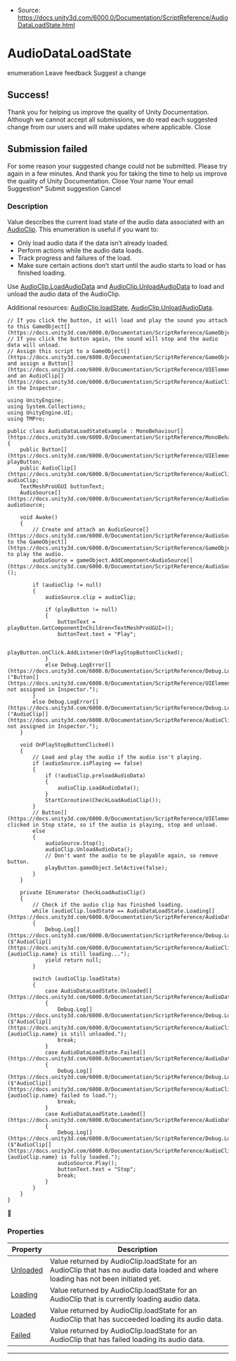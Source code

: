 * Source: https://docs.unity3d.com/6000.0/Documentation/ScriptReference/AudioDataLoadState.html

# AudioDataLoadState
enumeration
Leave feedback
Suggest a change
## Success!
Thank you for helping us improve the quality of Unity Documentation. Although we cannot accept all submissions, we do read each suggested change from our users and will make updates where applicable.
Close
## Submission failed
For some reason your suggested change could not be submitted. Please <a>try again</a> in a few minutes. And thank you for taking the time to help us improve the quality of Unity Documentation.
Close
Your name Your email Suggestion* Submit suggestion
Cancel
### Description
Value describes the current load state of the audio data associated with an [AudioClip](https://docs.unity3d.com/6000.0/Documentation/ScriptReference/AudioClip.html).
This enumeration is useful if you want to: 
  * Only load audio data if the data isn’t already loaded.
  * Perform actions while the audio data loads.
  * Track progress and failures of the load.
  * Make sure certain actions don’t start until the audio starts to load or has finished loading.


Use [AudioClip.LoadAudioData](https://docs.unity3d.com/6000.0/Documentation/ScriptReference/AudioClip.LoadAudioData.html) and [AudioClip.UnloadAudioData](https://docs.unity3d.com/6000.0/Documentation/ScriptReference/AudioClip.UnloadAudioData.html) to load and unload the audio data of the AudioClip.   
  
Additional resources: [AudioClip.loadState](https://docs.unity3d.com/6000.0/Documentation/ScriptReference/AudioClip-loadState.html), [AudioClip.UnloadAudioData](https://docs.unity3d.com/6000.0/Documentation/ScriptReference/AudioClip.UnloadAudioData.html).
```
// If you click the button, it will load and play the sound you attach to this GameObject[](https://docs.unity3d.com/6000.0/Documentation/ScriptReference/GameObject.html).
// If you click the button again, the sound will stop and the audio data will unload. 
// Assign this script to a GameObject[](https://docs.unity3d.com/6000.0/Documentation/ScriptReference/GameObject.html) and assign a Button[](https://docs.unity3d.com/6000.0/Documentation/ScriptReference/UIElements.Button.html) and an AudioClip[](https://docs.unity3d.com/6000.0/Documentation/ScriptReference/AudioClip.html) in the Inspector.   
  
using UnityEngine;
using System.Collections;
using UnityEngine.UI;
using TMPro;  
  
public class AudioDataLoadStateExample : MonoBehaviour[](https://docs.unity3d.com/6000.0/Documentation/ScriptReference/MonoBehaviour.html)
{
    public Button[](https://docs.unity3d.com/6000.0/Documentation/ScriptReference/UIElements.Button.html) playButton;
    public AudioClip[](https://docs.unity3d.com/6000.0/Documentation/ScriptReference/AudioClip.html) audioClip;
    TextMeshProUGUI buttonText;
    AudioSource[](https://docs.unity3d.com/6000.0/Documentation/ScriptReference/AudioSource.html) audioSource;  
  
    void Awake()
    {
        // Create and attach an AudioSource[](https://docs.unity3d.com/6000.0/Documentation/ScriptReference/AudioSource.html) to the GameObject[](https://docs.unity3d.com/6000.0/Documentation/ScriptReference/GameObject.html) to play the audio. 
        audioSource = gameObject.AddComponent<AudioSource[](https://docs.unity3d.com/6000.0/Documentation/ScriptReference/AudioSource.html)>();  
  
        if (audioClip != null)
        {
            audioSource.clip = audioClip;  
  
            if (playButton != null)
            {
                buttonText = playButton.GetComponentInChildren<TextMeshProUGUI>();
                buttonText.text = "Play";  
  
                playButton.onClick.AddListener(OnPlayStopButtonClicked);
            }
            else Debug.LogError[](https://docs.unity3d.com/6000.0/Documentation/ScriptReference/Debug.LogError.html)("Button[](https://docs.unity3d.com/6000.0/Documentation/ScriptReference/UIElements.Button.html) not assigned in Inspector.");
        }
        else Debug.LogError[](https://docs.unity3d.com/6000.0/Documentation/ScriptReference/Debug.LogError.html)("AudioClip[](https://docs.unity3d.com/6000.0/Documentation/ScriptReference/AudioClip.html) not assigned in Inspector.");
    }  
  
    void OnPlayStopButtonClicked()
    {
        // Load and play the audio if the audio isn't playing. 
        if (audioSource.isPlaying == false)
        {
            if (!audioClip.preloadAudioData)
            {
                audioClip.LoadAudioData();
            }
            StartCoroutine(CheckLoadAudioClip());
        }
        // Button[](https://docs.unity3d.com/6000.0/Documentation/ScriptReference/UIElements.Button.html) clicked in Stop state, so if the audio is playing, stop and unload. 
        else
        {
            audioSource.Stop();
            audioClip.UnloadAudioData();
            // Don't want the audio to be playable again, so remove button. 
            playButton.gameObject.SetActive(false);
        }
    }  
  
    private IEnumerator CheckLoadAudioClip()
    {
        // Check if the audio clip has finished loading.
        while (audioClip.loadState == AudioDataLoadState.Loading[](https://docs.unity3d.com/6000.0/Documentation/ScriptReference/AudioDataLoadState.Loading.html))
        {
            Debug.Log[](https://docs.unity3d.com/6000.0/Documentation/ScriptReference/Debug.Log.html)($"AudioClip[](https://docs.unity3d.com/6000.0/Documentation/ScriptReference/AudioClip.html) {audioClip.name} is still loading...");
            yield return null;
        }  
  
        switch (audioClip.loadState)
        {
            case AudioDataLoadState.Unloaded[](https://docs.unity3d.com/6000.0/Documentation/ScriptReference/AudioDataLoadState.Unloaded.html): 
            { 
                Debug.Log[](https://docs.unity3d.com/6000.0/Documentation/ScriptReference/Debug.Log.html)($"AudioClip[](https://docs.unity3d.com/6000.0/Documentation/ScriptReference/AudioClip.html) {audioClip.name} is still unloaded."); 
                break; 
            }
            case AudioDataLoadState.Failed[](https://docs.unity3d.com/6000.0/Documentation/ScriptReference/AudioDataLoadState.Failed.html): 
            { 
                Debug.Log[](https://docs.unity3d.com/6000.0/Documentation/ScriptReference/Debug.Log.html)($"AudioClip[](https://docs.unity3d.com/6000.0/Documentation/ScriptReference/AudioClip.html) {audioClip.name} failed to load."); 
                break; 
            }
            case AudioDataLoadState.Loaded[](https://docs.unity3d.com/6000.0/Documentation/ScriptReference/AudioDataLoadState.Loaded.html): 
            {
                Debug.Log[](https://docs.unity3d.com/6000.0/Documentation/ScriptReference/Debug.Log.html)($"AudioClip[](https://docs.unity3d.com/6000.0/Documentation/ScriptReference/AudioClip.html) {audioClip.name} is fully loaded.");
                audioSource.Play();
                buttonText.text = "Stop";
                break;
            }
        }
    }
}
```

### Properties
Property | Description  
---|---  
[Unloaded](https://docs.unity3d.com/6000.0/Documentation/ScriptReference/AudioDataLoadState.Unloaded.html) | Value returned by AudioClip.loadState for an AudioClip that has no audio data loaded and where loading has not been initiated yet.  
[Loading](https://docs.unity3d.com/6000.0/Documentation/ScriptReference/AudioDataLoadState.Loading.html) | Value returned by AudioClip.loadState for an AudioClip that is currently loading audio data.  
[Loaded](https://docs.unity3d.com/6000.0/Documentation/ScriptReference/AudioDataLoadState.Loaded.html) | Value returned by AudioClip.loadState for an AudioClip that has succeeded loading its audio data.  
[Failed](https://docs.unity3d.com/6000.0/Documentation/ScriptReference/AudioDataLoadState.Failed.html) | Value returned by AudioClip.loadState for an AudioClip that has failed loading its audio data.  
* * *
